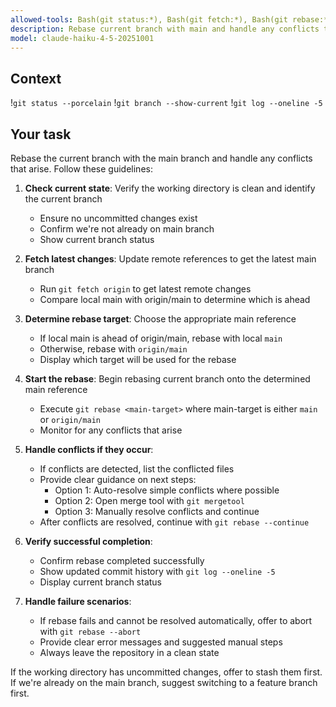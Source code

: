 ```yaml
---
allowed-tools: Bash(git status:*), Bash(git fetch:*), Bash(git rebase:*), Bash(git add:*), Bash(git commit:*), Bash(git branch:*), Bash(git log:*), Bash(git diff:*), Bash(git mergetool:*)
description: Rebase current branch with main and handle any conflicts that arise
model: claude-haiku-4-5-20251001
---
```


## Context

!`git status --porcelain`
!`git branch --show-current`
!`git log --oneline -5`

## Your task

Rebase the current branch with the main branch and handle any conflicts that arise. Follow these guidelines:

1. **Check current state**: Verify the working directory is clean and identify the current branch

   - Ensure no uncommitted changes exist
   - Confirm we're not already on main branch
   - Show current branch status

2. **Fetch latest changes**: Update remote references to get the latest main branch

   - Run `git fetch origin` to get latest remote changes
   - Compare local main with origin/main to determine which is ahead

3. **Determine rebase target**: Choose the appropriate main reference

   - If local main is ahead of origin/main, rebase with local `main`
   - Otherwise, rebase with `origin/main`
   - Display which target will be used for the rebase

4. **Start the rebase**: Begin rebasing current branch onto the determined main reference

   - Execute `git rebase <main-target>` where main-target is either `main` or `origin/main`
   - Monitor for any conflicts that arise

5. **Handle conflicts if they occur**:

   - If conflicts are detected, list the conflicted files
   - Provide clear guidance on next steps:
     - Option 1: Auto-resolve simple conflicts where possible
     - Option 2: Open merge tool with `git mergetool`
     - Option 3: Manually resolve conflicts and continue
   - After conflicts are resolved, continue with `git rebase --continue`

6. **Verify successful completion**:

   - Confirm rebase completed successfully
   - Show updated commit history with `git log --oneline -5`
   - Display current branch status

7. **Handle failure scenarios**:
   - If rebase fails and cannot be resolved automatically, offer to abort with `git rebase --abort`
   - Provide clear error messages and suggested manual steps
   - Always leave the repository in a clean state

If the working directory has uncommitted changes, offer to stash them first. If we're already on the main branch, suggest switching to a feature branch first.
